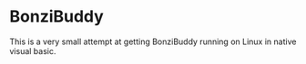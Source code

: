 # BonziBuddy

This is a very small attempt at getting BonziBuddy running on Linux in native visual basic.
